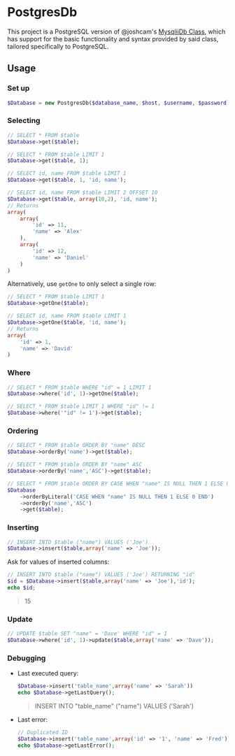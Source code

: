 # PostgresDb
This project is a PostgreSQL version of @joshcam's [MysqliiDb Class](https://github.com/joshcam/PHP-MySQLi-Database-Class), which has support for the basic functionality and syntax provided by said class, tailored specifically to PostgreSQL.

## Usage
### Set up
```php
$Database = new PostgresDb($database_name, $host, $username, $password);
```
### Selecting
```php
// SELECT * FROM $table
$Database->get($table);

// SELECT * FROM $table LIMIT 1
$Database->get($table, 1);

// SELECT id, name FROM $table LIMIT 1
$Database->get($table, 1, 'id, name');

// SELECT id, name FROM $table LIMIT 2 OFFSET 10
$Database->get($table, array(10,2), 'id, name');
// Returns
array(
    array(
        'id' => 11,
        'name' => 'Alex'
    ),
    array(
        'id' => 12,
        'name' => 'Daniel'
    )
)
```
Alternatively, use `getOne` to only select a single row:
```php
// SELECT * FROM $table LIMIT 1
$Database->getOne($table);

// SELECT id, name FROM $table LIMIT 1
$Database->getOne($table, 'id, name');
// Returns
array(
    'id' => 1,
    'name' => 'David'
)
```
### Where
```php
// SELECT * FROM $table WHERE "id" = 1 LIMIT 1
$Database->where('id', 1)->getOne($table);

// SELECT * FROM $table LIMIT 1 WHERE "id" != 1
$Database->where('"id" != 1')->get($table);
```
### Ordering
```php
// SELECT * FROM $table ORDER BY "name" DESC
$Database->orderBy('name')->get($table);

// SELECT * FROM $table ORDER BY "name" ASC
$Database->orderBy('name','ASC')->get($table);

// SELECT * FROM $table ORDER BY CASE WHEN "name" IS NULL THEN 1 ELSE 0 END DESC, "name" ASC
$Database
    ->orderByLiteral('CASE WHEN "name" IS NULL THEN 1 ELSE 0 END')
    ->orderBy('name','ASC')
    ->get($table);
```
### Inserting
```php
// INSERT INTO $table ("name") VALUES ('Joe')
$Database->insert($table,array('name' => 'Joe'));
```
Ask for values of inserted columns:
```php
// INSERT INTO $table ("name") VALUES ('Joe') RETURNING "id"
$id = $Database->insert($table,array('name' => 'Joe'),'id');
echo $id;
```

>15

### Update
```php
// UPDATE $table SET "name" = 'Dave' WHERE "id" = 1
$Database->where('id', 1)->update($table,array('name' => 'Dave'));
```
### Debugging
 - Last executed query:
   ```php
   $Database->insert('table_name',array('name' => 'Sarah'))
   echo $Database->getLastQuery();
   ```
   
   >INSERT INTO "table_name" ("name") VALUES ('Sarah')

 - Last error:
   ```php
   // Duplicated ID
   $Database->insert('table_name',array('id' => '1', 'name' => 'Fred'))
   echo $Database->getLastError();
   ```

